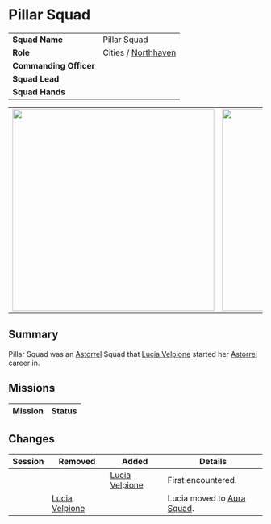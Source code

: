# Pillar Squad

|||
| --- | --- |
| **Squad Name** | Pillar Squad | squad.2
| **Role** | Cities / [Northhaven](../../../../places/settlements/cities/northhaven.md) |
| **Commanding Officer** | |
| **Squad Lead** | |
| **Squad Hands** | |

|||||
|:---:|:---:|:---:|:---:|
| <img src="https://raw.githubusercontent.com/jesskelsall/astarus-images/main/characters/portraits/imageid.png" height="400" /> | <img src="https://raw.githubusercontent.com/jesskelsall/astarus-images/main/characters/portraits/imageid.png" height="400" /> | <img src="https://raw.githubusercontent.com/jesskelsall/astarus-images/main/characters/portraits/imageid.png" height="400" /> | <img src="https://raw.githubusercontent.com/jesskelsall/astarus-images/main/characters/portraits/imageid.png" height="400" /> |

## Summary

Pillar Squad was an [Astorrel](../astorrel.md) Squad that [Lucia Velpione](../../../../characters/lucia-velpione.md) started her [Astorrel](../astorrel.md) career in.

## Missions

| Mission | Status |
| --- | --- |

## Changes

| Session | Removed | Added | Details |
|:---:| --- | --- | --- |
||| [Lucia Velpione](../../../../characters/lucia-velpione.md) | First encountered. |
|| [Lucia Velpione](../../../../characters/lucia-velpione.md) || Lucia moved to [Aura Squad](aura-squad.md). |
